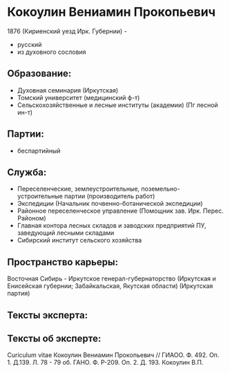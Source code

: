 # Кокоулин Вениамин Прокопьевич
1876 (Кириенский уезд Ирк. Губернии)  - 
* русский
* из духовного сословия

## Образование:
* Духовная семинария (Иркутская) 
* Томский университет (медицинский ф-т) 
* Сельскохозяйственные и лесные институты (академии) (Пг лесной ин-т) 
## Партии:
* беспартийный 
## Служба:
* Переселенческие, землеустроительные, поземельно-устроительные партии (производитель работ) 
* Экспедиции  (Начальник почвенно-ботанической экспедиции) 
* Районное переселенческое управление (Помощник зав. Ирк. Перес. Районом) 
* Главная контора лесных складов и заводских предприятий ПУ, заведующий лесными складами
* Сибирский институт сельского хозяйства
## Пространство карьеры:
Восточная Сибирь - Иркутское генерал-губернаторство (Иркутская и Енисейская губернии; Забайкальская, Якутская области)  (Иркутская партия) 
## Тексты эксперта:
## Тексты об эксперте:
Curiculum vitae Кокоулин Вениамин Прокопьевич // ГИАОО. Ф. 492. Оп. 1. Д.139. Л. 78 - 79 об. 
ГАНО. Ф. Р-209. Оп. 2. Д. 193. Кокоулин В.П. 
